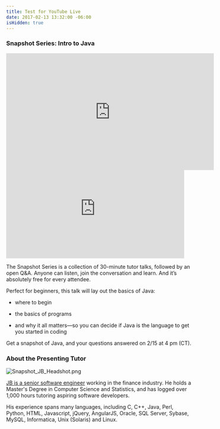 ```yaml
---
title: Test for YouTube Live
date: 2017-02-13 13:32:00 -06:00
isHidden: true
---
```


### Snapshot Series: Intro to Java
<div style="position:relative;height:0;padding-bottom:56.25%"><iframe width="560" height="315" src="https://www.youtube.com/embed/j0FSpY04-Sc" frameborder="0" allowfullscreen></iframe></div>

<iframe allowfullscreen="" frameborder="0" height="270" src="https://www.youtube.com/live_chat?v=j0FSpY04-Sc&embed_domain=wyzant.com" width="480"></iframe>

The Snapshot Series is a collection of 30-minute tutor talks, followed by an open Q&A. Anyone can listen, join the conversation and learn. And it’s absolutely free for every attendee.

Perfect for beginners, this talk will lay out the basics of Java:

* where to begin

* the basics of programs

* and why it all matters—so you can decide if Java is the language to get you started in coding

Get a snapshot of Java, and your questions answered on 2/15 at 4 pm (CT).

### About the Presenting Tutor

![Snapshot_JB_Headshot.png](https://manage.siteleaf.com/api/v2/sites/57bcde190bf79d7331ceb9be/source/_uploads/Snapshot_JB_Headshot.png?download)

[JB is a senior software engineer](https://www.wyzant.com/match/tutor/82161840) working in the finance industry. He holds a Master's Degree in Computer Science and Statistics, and has logged over 1,000 hours tutoring aspiring software developers.

His experience spans many languages, including C, C\+\+, Java, Perl, Python, HTML, Javascript, jQuery, AngularJS, Oracle, SQL Server, Sybase, MySQL, Informatica, Unix (Solaris) and Linux.